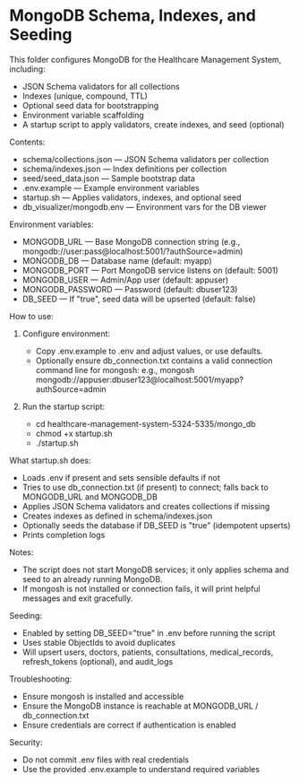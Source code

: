 # MongoDB Schema, Indexes, and Seeding

This folder configures MongoDB for the Healthcare Management System, including:
- JSON Schema validators for all collections
- Indexes (unique, compound, TTL)
- Optional seed data for bootstrapping
- Environment variable scaffolding
- A startup script to apply validators, create indexes, and seed (optional)

Contents:
- schema/collections.json — JSON Schema validators per collection
- schema/indexes.json — Index definitions per collection
- seed/seed_data.json — Sample bootstrap data
- .env.example — Example environment variables
- startup.sh — Applies validators, indexes, and optional seed
- db_visualizer/mongodb.env — Environment vars for the DB viewer

Environment variables:
- MONGODB_URL — Base MongoDB connection string (e.g., mongodb://user:pass@localhost:5001/?authSource=admin)
- MONGODB_DB — Database name (default: myapp)
- MONGODB_PORT — Port MongoDB service listens on (default: 5001)
- MONGODB_USER — Admin/App user (default: appuser)
- MONGODB_PASSWORD — Password (default: dbuser123)
- DB_SEED — If "true", seed data will be upserted (default: false)

How to use:
1) Configure environment:
   - Copy .env.example to .env and adjust values, or use defaults.
   - Optionally ensure db_connection.txt contains a valid connection command line for mongosh:
     e.g., mongosh mongodb://appuser:dbuser123@localhost:5001/myapp?authSource=admin

2) Run the startup script:
   - cd healthcare-management-system-5324-5335/mongo_db
   - chmod +x startup.sh
   - ./startup.sh

What startup.sh does:
- Loads .env if present and sets sensible defaults if not
- Tries to use db_connection.txt (if present) to connect; falls back to MONGODB_URL and MONGODB_DB
- Applies JSON Schema validators and creates collections if missing
- Creates indexes as defined in schema/indexes.json
- Optionally seeds the database if DB_SEED is "true" (idempotent upserts)
- Prints completion logs

Notes:
- The script does not start MongoDB services; it only applies schema and seed to an already running MongoDB.
- If mongosh is not installed or connection fails, it will print helpful messages and exit gracefully.

Seeding:
- Enabled by setting DB_SEED="true" in .env before running the script
- Uses stable ObjectIds to avoid duplicates
- Will upsert users, doctors, patients, consultations, medical_records, refresh_tokens (optional), and audit_logs

Troubleshooting:
- Ensure mongosh is installed and accessible
- Ensure the MongoDB instance is reachable at MONGODB_URL / db_connection.txt
- Ensure credentials are correct if authentication is enabled

Security:
- Do not commit .env files with real credentials
- Use the provided .env.example to understand required variables
